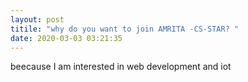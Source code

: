 ```yaml
---
layout: post
titile: "why do you want to join AMRITA -CS-STAR? "
date: 2020-03-03 03:21:35
---
```


beecause I am interested in web development and iot
